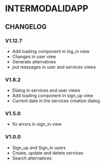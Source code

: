 # INTERMODALIDAPP 

## CHANGELOG

### V1.12.7
- Add loading component in log_in view
- Changes in user view
- Generate alternatives 
- put messages in user and services views


### V1.8.2
- Dialog in services and user views
- Add loading component in sign_up view
- Current date in the services creation dialog


### V1.5.0
- fix errors in sign_in view


### V1.0.0

- Sign_up and Sign_in users
- Create, update and delete services
- Search alternatices
